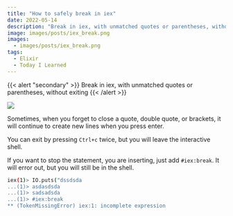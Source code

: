 ```yaml
---
title: "How to safely break in iex"
date: 2022-05-14
description: "Break in iex, with unmatched quotes or parentheses, without exiting"
image: images/posts/iex_break.png
images:
  - images/posts/iex_break.png
tags:
  - Elixir
  - Today I Learned
---
```


{{< alert "secondary" >}}
Break in iex, with unmatched quotes or parentheses, without exiting
{{< /alert >}}

![](https://media.giphy.com/media/Rk8CZk8M7UHzG/giphy.gif)

Sometimes, when you forget to close a quote, double quote, or brackets, it will continue to create new lines when you press enter.

You can exit by pressing `Ctrl+c` twice, but you will leave the interactive shell.

If you want to stop the statement, you are inserting, just add `#iex:break`. It will error out, but you will still be in the shell.

```sh
iex(1)> IO.puts("dssdsda
...(1)> asdasdsda
...(1)> sadsadsda
...(1)> #iex:break
** (TokenMissingError) iex:1: incomplete expression
```
